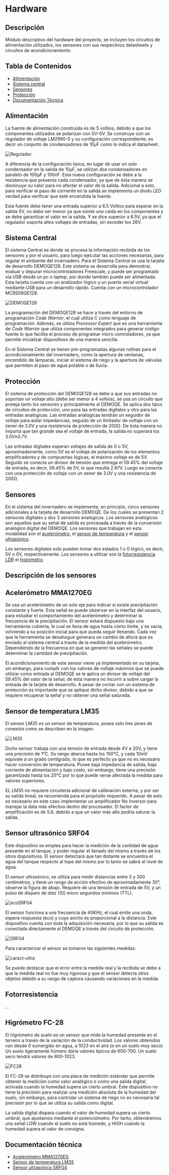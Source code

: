 # Hardware

## Descripción

Módulo descriptivo del hardware del proyecto, se incluyen los circuitos de alimentación utilizados, los sensores con sus respectivos datasheets y circuitos de acondicionamiento.

## Tabla de Contenidos
- [Alimentación](#alimentación)
- [Sistema central](#sistema-central)
- [Sensores](#sensores)
- [Protección](#protección)
- [Documentación Técnica](#documentación-técnica)


## Alimentación

La fuente de alimentación construida es de 5 voltios, debido a que los componentes utilizados se polarizan con 5V-0V. Se construye con un regulador de voltaje LM2990-5 y su configuración correspondiente; es decir un conjunto de condensadores de 10µF como lo indica el datasheet.

![Regulador](https://github.com/geraldinebc/greenhouse_project/blob/master/Hardware/Regulador.png)

A diferencia de la configuración típica, en lugar de usar un solo condensador en la salida de 10µF, se utilizan dos condensadores en paralelo de 100µF y 100nF. Esta nueva configuración se debe a la resistencia que presenta cada condensador, ya que de ésta manera se disminuye su valor para no afectar el valor de la salida. Adicional a esto, para verificar el paso de corriente en la salida se implementa un diodo LED verdad para verificar que esté encendida la fuente.

Esta fuente debe tener una entrada superior a 6.5 Voltios para esperar en la salida 5V, no debe ser menor ya que existe una caída en los componentes y se debe garantizar el valor en la salida. Y se dice superior a 6.5V, ya que el regulador soporta altos voltajes de entradas, sin exceder los 26V.


## Sistema Central

El sistema Central es donde se procesa la información recibida de los sensores y por el usuario, para luego ejecutar las acciones necesarias, para regular el ambiente del invernadero. Para el Sistema Central se usa la tarjeta de desarrollo DEMOQE128. Este sistema se desarrolla para demostrar, evaluar y depurar microcontroladores Freescale, y puede ser programado vía USB desde un pc o laptop, por donde también puede ser alimentada. Esta tarjeta cuenta con un analizador lógico y un puerto serial virtual mediante USB para un desarrollo rápido. Cuenta con un microcontrolador MC9S08QE128.

![DEMOQE128](https://github.com/geraldinebc/greenhouse_project/blob/master/Hardware/DEMOQE128.png)

La programación del DEMOQE128 se hace a través del entorno de programación *Code Warrior*, el cuál utiliza C como lenguaje de programación. Además, se utiliza *Processor Expert* que es una herramienta de *Code Warrior* que utiliza componentes integrados para generar código fuente lo que facilita el proceso de programar micro controladores, ya que permite inicializar dispositivos de una manera sencilla.

En el Sistema Central se tienen pre-programadas algunas rutinas para el acondicionamiento del invernadero, como la apertura de ventanas, encendido de lámparas, iniciar el sistema de riego y la apertura de válvulas que permiten el paso de agua potable o de lluvia. 


## Protección

El sistema de protección del DEMOQE128 se debe a que sus entradas no soportan un voltaje alto (debe ser menor a 4 voltios), se usa un circuito que proteja tanto los sensores y principalmente al DEMOQE. Se aplica dos tipos de circuitos de protección, uno para las entradas digitales y otro para las entradas analógicas.
Las entradas analógicas tendrán un seguidor de voltaje para aislar impedancias, seguido de un limitador de voltaje con un zener de 3.0V y una resistencia de protección de 200Ω. De ésta manera no importa que tan grande sea el voltaje de entrada, la salida no superará los 3.0V±0.7V. 

Las entradas digitales esperan voltajes de salida de 0 o 5V, aproximadamente, como 5V es el voltaje de polarización de los elementos amplificadores y de compuertas lógicas, el máximo voltaje es de 5V. Seguido se conecta un divisor de tensión que entrega el 59.45% del voltaje de entrada, es decir, 59.45% de 5V, lo que resulta 2.97V. Luego se conecta con una protección de voltaje con un zener de 3.0V y una resistencia de 200Ω.


## Sensores

En el sistema del invernadero se implementa, en principio, cinco sensores adicionales a la tarjeta de desarrollo DEMOQE. De los cuales se presentan 2 sensores digitales y dos 3 sensores analógicos. Los sensores analógicos son aquellos que su señal de salida es procesada a través de la conversión analógico digital del DEMOQE. Los sensores que trabajan en esta modalidad son el [acelerómetro](#acelerómetro-mma1270eg), el [sensor de temperatura](#sensor-de-temperatura-lm35) y el [sensor ultrasónico](#sensor-ultrasónico-srf04).

Los sensores digitales solo pueden tomar dos estados 1 o 0 lógico, es decir, 5V o 0V, respectivamente. Los sensores a utilizar son la [fotorresistencia LDR](#fotorresistencia) el [higrómetro](#higrómetro-fc-28).


## Descripción de los sensores


## Acelerómetro MMA1270EG

Se usa un acelerómetro de un solo eje para indicar si existe precipitación constante y fuerte. Esta señal se puede observar en la interfaz del usuario, para estudiar el comportamiento del acelerómetro y determinar la frecuencia de la precipitación. El sensor estará dispuesto bajo una herramienta cubierta, la cual se llena de agua hasta cierto límite, y se vacía, volviendo a su posición inicial para que pueda seguir llenando. Cada vez que la herramienta se desahogue generara un cambio de altura que es enviado al sistema central a través de la medida del acelerómetro. Dependiendo de la frecuencia en que se generen las señales se puede determinar la cantidad de precipitación.

El acondicionamiento de este sensor viene ya implementado en su tarjeta, sin embargo, para cumplir con los valores de voltaje máximos que se puede utilizar como entrada al DEMOQE se le aplica un divisor de voltaje del 59.45% del valor de la señal; de ésta manera no incurrir a sobre cargar la entrada de la tarjeta de desarrollo. A pesar de contar con un sistema de protección es importante que se aplique dicho divisor, debido a que se requiere recuperar la señal y no obtener una señal saturada.


## Sensor de temperatura LM35

El sensor LM35 es un sensor de temperatura, posee solo tres pines de conexión como se describen en la imagen. 

![LM35](https://github.com/geraldinebc/greenhouse_project/blob/master/Hardware/LM35.png)

Dicho sensor trabaja con una tensión de entrada desde 4V a 20V, y tiene una precisión de 1°C. Su rango abarca hasta los 150°C, y cada 10mV equivale a un grado centígrado, lo que es perfecto ya que no es necesario hacer conversión de temperatura. Posee baja impedancia de salida, baja corriente de alimentación y bajo costo, sin embargo, tiene una precisión garantizada hasta los 25°C por lo que puede verse afectada la medida para valores superiores.

EL LM35 no requiere circuitería adicional de calibración externa, y por ser su salida lineal, se recomienda para el propósito requerido. A pesar de esto es necesario en este caso implementar un amplificador No Inversor para manejar la data más efectiva dentro del procesador. El factor de amplificación es de 5.6, debido a que un valor más alto podría saturar la salida.


## Sensor ultrasónico SRF04

Este dispositivo se emplea para hacer la medición de la cantidad de agua presente en el tanque, y poder regular el llenado del mismo a través de los otros dispositivos. El sensor detectará que tan distante se encuentra el agua del tanque respecto al tope del mismo por lo tanto se sabrá el nivel de agua.

El sensor ultrasónico, se utiliza para medir distancias entre 3 y 300 centímetros, y tiene un rango de acción efectivo de aproximadamente 30°, observe la figura de abajo. Requiere de una tensión de entrada de 5V, y un pulso de disparo de diez (10) micro segundos mínimos (TTL). 

![ecoSRF04](https://github.com/geraldinebc/greenhouse_project/blob/master/Hardware/ecoSRF04.png)

El sensor funciona a una frecuencia de 40KHz, el cual emite una onda, espera respuesta (eco) y cuyo ancho es proporcional a la distancia. Este dispositivo cuenta con toda la adquisición necesaria, por lo que su salida es conectada directamente al DEMOQE a través del circuito de protección.

![SRF04](https://github.com/geraldinebc/greenhouse_project/blob/master/Hardware/SRF04.png)

Para caracterizar el sensor se tomaron las siguientes medidas:

![caract-ultra](https://github.com/geraldinebc/greenhouse_project/blob/master/Hardware/caract-ultra.png)

Se puede destacar que el error entre la medida real y la recibida se debe a que la medida real no fue muy rigurosa y que el sensor detecta otros objetos debido a su rango de captura causando variaciones en la medida.


## Fotorresistencia

...


## Higrómetro FC-28

El higrómetro de suelo es un sensor que mide la humedad presente en el terreno a través de la variación de la conductividad. Los valores obtenidos van desde 0 sumergido en agua, a 1023 en el aire (o en un suelo muy seco). Un suelo ligeramente húmero daría valores típicos de 600-700. Un suelo seco tendrá valores de 800-1023.

![FC28](https://github.com/geraldinebc/greenhouse_project/blob/master/Hardware/FC28.png)

El FC-28 se distribuye con una placa de medición estándar que permite obtener la medición como valor analógico o como una salida digital, activada cuando la humedad supera un cierto umbral. Éste dispositivo no tiene la precisión para realizar una medición absoluta de la humedad del suelo, sin embargo, para controlar un sistema de riego no es necesaria tal precisión por lo que se utiliza su salida como digital.

La salida digital dispara cuando el valor de humedad supera un cierto umbral, que ajustamos mediante el potenciómetro. Por tanto, obtendremos una señal LOW cuando el suelo no está húmedo, y HIGH cuando la humedad supera el valor de consigna.

## Documentación técnica

- [Acelerómetro MMA1270EG]( https://github.com/geraldinebc/greenhouse_project/blob/master/Hardware/MMA1270EG%20-%20Acelerometro.pdf)
- [Sensor de temperatura LM35](https://github.com/Fedora-Eugenio/Hardware-emisor/blob/master/XRNI53W.pdf)
- [Sensor ultrasónico SRF04](https://github.com/geraldinebc/greenhouse_project/blob/master/Hardware/SRF04%20-Ultrasonico.pdf)
